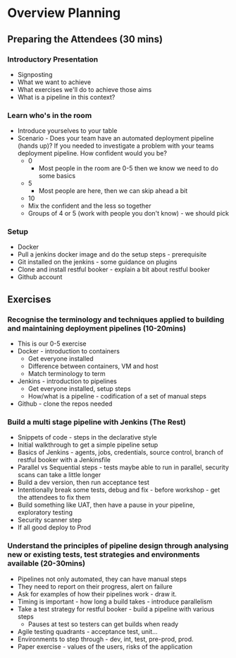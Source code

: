 # Overview Planning

## Preparing the Attendees (30 mins)

### Introductory Presentation

* Signposting
* What we want to achieve
* What exercises we'll do to achieve those aims
* What is a pipeline in this context?

### Learn who's in the room

* Introduce yourselves to your table
* Scenario - Does your team have an automated deployment pipeline (hands up)? If you needed to investigate a problem with your teams deployment pipeline. How confident would you be?
  * 0
    * Most people in the room are 0-5 then we know we need to do some basics
  * 5
    * Most people are here, then we can skip ahead a bit
  * 10
  * Mix the confident and the less so together
  * Groups of 4 or 5 (work with people you don't know) - we should pick

### Setup

* Docker
* Pull a jenkins docker image and do the setup steps - prerequisite
* Git installed on the jenkins - some guidance on plugins
* Clone and install restful booker - explain a bit about restful booker
* Github account

## Exercises

### Recognise the terminology and techniques applied to building and maintaining deployment pipelines (10-20mins)

* This is our 0-5 exercise
* Docker - introduction to containers
  * Get everyone installed
  * Difference between containers, VM and host
  * Match terminology to term
* Jenkins - introduction to pipelines
  * Get everyone installed, setup steps
  * How/what is a pipeline - codification of a set of manual steps
* Github - clone the repos needed

### Build a multi stage pipeline with Jenkins (The Rest)

* Snippets of code - steps in the declarative style
* Initial walkthrough to get a simple pipeline setup
* Basics of Jenkins - agents, jobs, credentials, source control, branch of restful booker with a Jenkinsfile
* Parallel vs Sequential steps - tests maybe able to run in parallel, security scans can take a little longer
* Build a dev version, then run acceptance test
* Intentionally break some tests, debug and fix - before workshop - get the attendees to fix them
* Build something like UAT, then have a pause in your pipeline, exploratory testing
* Security scanner step
* If all good deploy to Prod

### Understand the principles of pipeline design through analysing new or existing tests, test strategies and environments available (20-30mins)

* Pipelines not only automated, they can have manual steps
* They need to report on their progress, alert on failure
* Ask for examples of how their pipelines work - draw it.
* Timing is important - how long a build takes - introduce parallelism
* Take a test strategy for restful booker - build a pipeline with various steps
  * Pauses at test so testers can get builds when ready
* Agile testing quadrants - acceptance test, unit...
* Environments to step through - dev, int, test, pre-prod, prod.
* Paper exercise - values of the users, risks of the application


